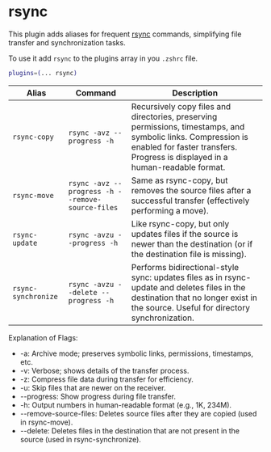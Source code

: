 # rsync

This plugin adds aliases for frequent [rsync](https://rsync.samba.org/) commands, simplifying file transfer and synchronization tasks.

To use it add `rsync` to the plugins array in you `.zshrc` file.

```zsh
plugins=(... rsync)
```

| Alias               | Command                                          | Description |
| ------------------- | ------------------------------------------------ | ------------|
| `rsync-copy`        | `rsync -avz --progress -h`                       | Recursively copy files and directories, preserving permissions, timestamps, and symbolic links. Compression is enabled for faster transfers. Progress is displayed in a human-readable format. |
| `rsync-move`        | `rsync -avz --progress -h --remove-source-files` | Same as rsync-copy, but removes the source files after a successful transfer (effectively performing a move). |
| `rsync-update`      | `rsync -avzu --progress -h`                      | Like rsync-copy, but only updates files if the source is newer than the destination (or if the destination file is missing). |
| `rsync-synchronize` | `rsync -avzu --delete --progress -h`             | Performs bidirectional-style sync: updates files as in rsync-update and deletes files in the destination that no longer exist in the source. Useful for directory synchronization. |

Explanation of Flags:

- -a: Archive mode; preserves symbolic links, permissions, timestamps, etc.
- -v: Verbose; shows details of the transfer process.
- -z: Compress file data during transfer for efficiency.
- -u: Skip files that are newer on the receiver.
- --progress: Show progress during file transfer.
- -h: Output numbers in human-readable format (e.g., 1K, 234M).
- --remove-source-files: Deletes source files after they are copied (used in rsync-move).
- --delete: Deletes files in the destination that are not present in the source (used in rsync-synchronize).
